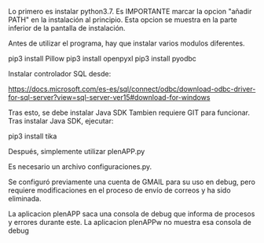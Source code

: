 Lo primero es instalar python3.7. Es IMPORTANTE marcar la opcion "añadir PATH" en la instalación al principio.
Esta opcion se muestra en la parte inferior de la pantalla de instalación.

Antes de utilizar el programa, hay que instalar varios modulos diferentes.

pip3 install Pillow
pip3 install openpyxl
pip3 install pyodbc

Instalar controlador SQL desde:

https://docs.microsoft.com/es-es/sql/connect/odbc/download-odbc-driver-for-sql-server?view=sql-server-ver15#download-for-windows

Tras esto, se debe instalar Java SDK
Tambien requiere GIT para funcionar.
Tras instalar Java SDK, ejecutar:

pip3 install tika

Después, simplemente utilizar plenAPP.py

Es necesario un archivo configuraciones.py.

Se configuró previamente una cuenta de GMAIL para su uso en debug, pero
requiere modificaciones en el proceso de envío de correos y ha sido eliminada.

La aplicacion plenAPP saca una consola de debug que informa de procesos y errores durante este.
La aplicacion plenAPPw no muestra esa consola de debug